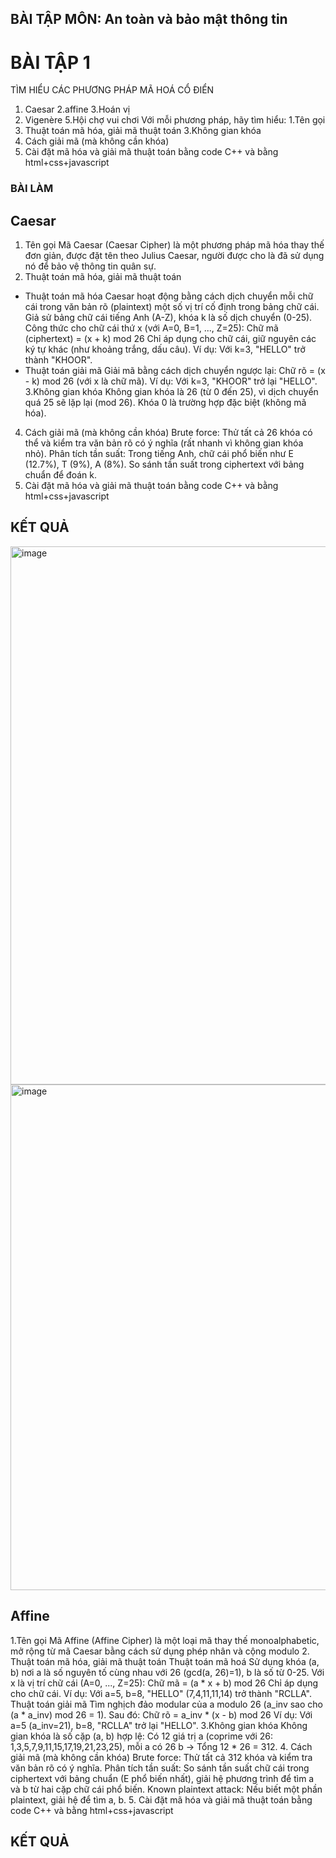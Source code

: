 ## BÀI TẬP MÔN: An toàn và bảo mật thông tin
# BÀI TẬP 1
TÌM HIỂU CÁC PHƯƠNG PHÁP MÃ HOÁ CỔ ĐIỂN
1. Caesar
2.affine
3.Hoán vị
4. Vigenère
5.Hội chợ vui chơi
Với mỗi phương pháp, hãy tìm hiểu:
1.Tên gọi
2. Thuật toán mã hóa, giải mã thuật toán
3.Không gian khóa
4. Cách giải mã (mà không cần khóa)
5. Cài đặt mã hóa và giải mã thuật toán bằng code C++ và bằng html+css+javascript
### BÀI LÀM
##  Caesar
1. Tên gọi
Mã Caesar (Caesar Cipher) là một phương pháp mã hóa thay thế đơn giản, được đặt tên theo Julius Caesar, người được cho là đã sử dụng nó để bảo vệ thông tin quân sự.
2. Thuật toán mã hóa, giải mã thuật toán
- Thuật toán mã hóa Caesar hoạt động bằng cách dịch chuyển mỗi chữ cái trong văn bản rõ (plaintext) một số vị trí cố định trong bảng chữ cái. Giả sử bảng chữ cái tiếng Anh (A-Z), khóa k là số dịch chuyển (0-25). Công thức cho chữ cái thứ x (với A=0, B=1, ..., Z=25):
Chữ mã (ciphertext) = (x + k) mod 26
Chỉ áp dụng cho chữ cái, giữ nguyên các ký tự khác (như khoảng trắng, dấu câu).
Ví dụ: Với k=3, "HELLO" trở thành "KHOOR".
- Thuật toán giải mã
Giải mã bằng cách dịch chuyển ngược lại:
Chữ rõ = (x - k) mod 26 (với x là chữ mã).
Ví dụ: Với k=3, "KHOOR" trở lại "HELLO".
3.Không gian khóa
  Không gian khóa là 26 (từ 0 đến 25), vì dịch chuyển quá 25 sẽ lặp lại (mod 26). Khóa 0 là trường hợp đặc biệt (không mã hóa).
4. Cách giải mã (mà không cần khóa)
  Brute force: Thử tất cả 26 khóa có thể và kiểm tra văn bản rõ có ý nghĩa (rất nhanh vì không gian khóa nhỏ).
Phân tích tần suất: Trong tiếng Anh, chữ cái phổ biến như E (12.7%), T (9%), A (8%). So sánh tần suất trong ciphertext với bảng chuẩn để đoán k.
5. Cài đặt mã hóa và giải mã thuật toán bằng code C++ và bằng html+css+javascript
## KẾT QUẢ
<img width="1871" height="861" alt="image" src="https://github.com/user-attachments/assets/a0c081c9-afdf-486d-8329-52811e7e780f" />
<img width="1869" height="809" alt="image" src="https://github.com/user-attachments/assets/3291481b-aabf-4afe-81ae-6c86e006c0e1" />

## Affine
1.Tên gọi
Mã Affine (Affine Cipher) là một loại mã thay thế monoalphabetic, mở rộng từ mã Caesar bằng cách sử dụng phép nhân và cộng modulo
2. Thuật toán mã hóa, giải mã thuật toán
Thuật toán mã hoá
Sử dụng khóa (a, b) nơi a là số nguyên tố cùng nhau với 26 (gcd(a, 26)=1), b là số từ 0-25. Với x là vị trí chữ cái (A=0, ..., Z=25):
Chữ mã = (a * x + b) mod 26
Chỉ áp dụng cho chữ cái.
Ví dụ: Với a=5, b=8, "HELLO" (7,4,11,11,14) trở thành "RCLLA".
Thuật toán giải mã
Tìm nghịch đảo modular của a modulo 26 (a_inv sao cho (a * a_inv) mod 26 = 1). Sau đó:
Chữ rõ = a_inv * (x - b) mod 26
Ví dụ: Với a=5 (a_inv=21), b=8, "RCLLA" trở lại "HELLO".
3.Không gian khóa
Không gian khóa là số cặp (a, b) hợp lệ: Có 12 giá trị a (coprime với 26: 1,3,5,7,9,11,15,17,19,21,23,25), mỗi a có 26 b → Tổng 12 * 26 = 312.
4. Cách giải mã (mà không cần khóa)
Brute force: Thử tất cả 312 khóa và kiểm tra văn bản rõ có ý nghĩa.
Phân tích tần suất: So sánh tần suất chữ cái trong ciphertext với bảng chuẩn (E phổ biến nhất), giải hệ phương trình để tìm a và b từ hai cặp chữ cái phổ biến.
Known plaintext attack: Nếu biết một phần plaintext, giải hệ để tìm a, b.
5. Cài đặt mã hóa và giải mã thuật toán bằng code C++ và bằng html+css+javascript
## KẾT QUẢ
